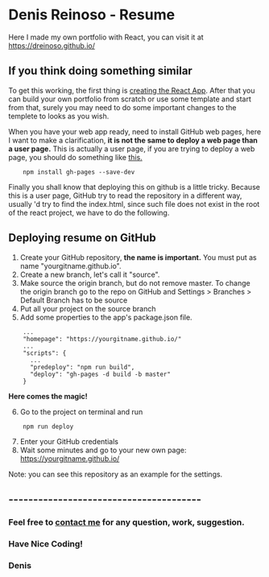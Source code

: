 # Denis Reinoso - Resume

Here I made my own portfolio with React, you can visit it at https://dreinoso.github.io/

## If you think doing something similar

To get this working, the first thing is [creating the React App](https://github.com/facebook/create-react-app). After that you can build your own portfolio from scratch or use some template and start from that, surely you may need to do some important changes to the templete to looks as you wish.

When you have your web app ready, need to install GitHub web pages, here I want to make a clarification, **it is not the same 
to deploy a web page than a user page.** This is actually a user page, if you are trying to deploy a web page, you should do something like [this.](https://github.com/gitname/react-gh-pages)
```
    npm install gh-pages --save-dev
```
Finally you shall know that deploying this on github is a little tricky. Because this is a user page, GitHub try to read the repository in a different way, usually 'd try to find the index.html, since such file does not exist in the root of the react project, we have to do the following.

## Deploying resume on GitHub

1. Create your GitHub repository, **the name is important.** You must put as name "yourgitname.github.io".
2. Create a new branch, let's call it "source".
3. Make source the origin branch, but do not remove master. To change the origin branch go to the repo on GitHub and Settings > Branches > Default Branch has to be source
4. Put all your project on the source branch
5. Add some properties to the app's package.json file.
```
    ...
    "homepage": "https://yourgitname.github.io/"
    ...
    "scripts": {
      ...
      "predeploy": "npm run build",
      "deploy": "gh-pages -d build -b master"
    }
```

**Here comes the magic!**

6. Go to the project on terminal and run
```
    npm run deploy
```
7. Enter your GitHub credentials
8. Wait some minutes and go to your new own page: https://yourgitname.github.io/ 

Note: you can see this repository as an example for the settings.

## ---------------------------------------

### Feel free to [contact me](https://dreinoso.github.io/#contact) for any question, work, suggestion.

### Have Nice Coding!

### Denis
